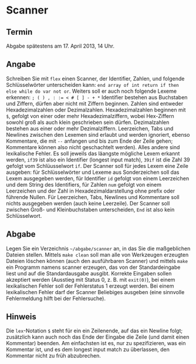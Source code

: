 # Scanner 

## Termin
Abgabe spätestens am 17. April 2013, 14 Uhr.

## Angabe
Schreiben Sie mit `flex` einen Scanner, der Identifier, Zahlen, und folgende Schlüsselwörter unterscheiden kann: `end array of int return if then else while do var not or`. Weiters soll er auch noch folgende Lexeme erkennen: `; ( ) , : := < # [ ] - + *`
Identifier bestehen aus Buchstaben und Ziffern, dürfen aber nicht mit Ziffern beginnen. Zahlen sind entweder Hexadezimalzahlen oder Dezimalzahlen. Hexadezimalzahlen beginnen mit `$`, gefolgt von einer oder mehr Hexadezimalziffern, wobei Hex-Ziffern sowohl groß als auch klein geschrieben sein dürfen. Dezimalzahlen bestehen aus einer oder mehr Dezimalziffern. Leerzeichen, Tabs und Newlines zwischen den Lexemen sind erlaubt und werden ignoriert, ebenso Kommentare, die mit `--` anfangen und bis zum Ende der Zeile gehen; Kommentare können also nicht geschachtelt werden). Alles andere sind lexikalische Fehler. Es soll jeweils das läangste mögliche Lexem erkannt werden, `if39` ist also ein Identifier (longest input match), `39if` ist die Zahl 39 gefolgt vom Schlüusselwort `if`.
Der Scanner soll für jedes Lexem eine Zeile ausgeben: für Schlüsselwörter und Lexeme aus Sonderzeichen soll das Lexem ausgegeben werden, für Identifier `id` gefolgt von einem Leerzeichen und dem String des Identifiers, für
Zahlen `num` gefolgt von einem Leerzeichen und der Zahl in Hexadezimaldarstellung ohne prefix oder führende Nullen. Für Leerzeichen, Tabs, Newlines und Kommentare soll nichts ausgegeben werden (auch keine Leerzeile).
Der Scanner soll zwischen Groß- und Kleinbuchstaben unterscheiden, `End` ist also kein Schlüsselwort.

## Abgabe
Legen Sie ein Verzeichnis `~/abgabe/scanner` an, in das Sie die maßgeblichen Dateien stellen. Mittels `make clean` soll man alle von Werkzeugen erzeugten Dateien löschen können (auch den ausführbaren Scanner) und mittels `make` ein Programm namens scanner erzeugen, das von der Standardeingabe liest und auf die Standardausgabe ausgibt. Korrekte Eingaben sollen akzeptiert werden (Ausstieg mit Status 0, z. B. mit `exit(0)`), bei einem lexikalischen Fehler soll der Fehlerstatus 1 erzeugt werden. Bei einem lexikalischen Fehler darf der Scanner Beliebiges ausgeben (eine sinnvolle Fehlermeldung hilft bei der Fehlersuche).

## Hinweis
Die `lex`-Notation `$` steht für ein ein Zeilenende, auf das ein Newline folgt; zusätzlich kann auch noch das Ende der Eingabe die Zeile (und damit einen Kommentar) beenden. Am einfachsten ist es, nur zu spezifizieren, was ein Kommentar ist, und es dem longest input match zu überlassen, den Kommentar nicht zu früh abzubrechen.
